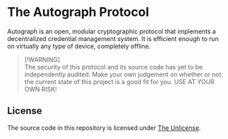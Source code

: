 # The Autograph Protocol

Autograph is an open, modular cryptographic protocol that implements a
decentralized credential management system. It is efficient enough to run on
virtually any type of device, completely offline.

> [!WARNING]\
> The security of this protocol and its source code has yet to be independently
> audited. Make your own judgement on whether or not the current state of this
> project is a good fit for you. USE AT YOUR OWN RISK!

## License

The source code in this repository is licensed under [The Unlicense](./LICENSE).
